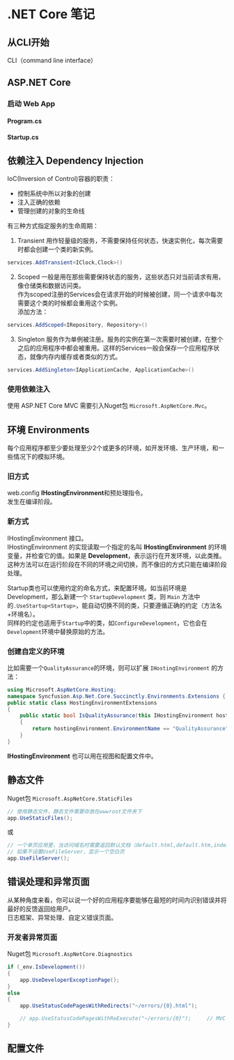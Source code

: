 # .NET Core 笔记

## 从CLI开始
CLI（command line interface）

## ASP.NET Core
### 启动 Web App
#### Program.cs
#### Startup.cs

## 依赖注入 Dependency Injection 
IoC(Inversion of Control)容器的职责：  
- 控制系统中所以对象的创建
- 注入正确的依赖
- 管理创建的对象的生命线

有三种方式指定服务的生命周期：  
1. Transient
用作轻量级的服务，不需要保持任何状态，快速实例化，每次需要时都会创建一个类的新实例。  
``` c#
services.AddTransient<IClock,Clock>()
```
2. Scoped
一般是用在那些需要保持状态的服务，这些状态只对当前请求有用，像仓储类和数据访问类。  
作为scoped注册的Services会在请求开始的时候被创建，同一个请求中每次需要这个类的时候都会重用这个实例。  
添加方法：
``` c#
services.AddScoped<IRepository, Repository>()
```
3. Singleton
服务作为单例被注册。服务的实例在第一次需要时被创建，在整个之后的应用程序中都会被重用。这样的Services一般会保存一个应用程序状态，就像内存内缓存或者类似的方式。
``` c#
services.AddSingleton<IApplicationCache, ApplicationCache>()
```
### 使用依赖注入
使用 ASP.NET Core MVC 需要引入Nuget包 `Microsoft.AspNetCore.Mvc`。

## 环境 Environments
每个应用程序都至少要处理至少2个或更多的环境，如开发环境、生产环境，和一些情况下的模拟环境。  

### 旧方式
web.config **IHostingEnvironment**和预处理指令。   
发生在编译阶段。

### 新方式
IHostingEnvironment 接口。  
IHostingEnvironment 的实现读取一个指定的名叫 **IHostingEnvironment** 的环境变量，并检查它的值。如果是 **Development**，表示运行在开发环境，以此类推。  
这种方法可以在运行阶段在不同的环境之间切换，而不像旧的方式只能在编译阶段处理。

Startup类也可以使用约定的命名方式，来配置环境。如当前环境是Development，那么新建一个 `StartupDevelopment` 类，则 `Main` 方法中的`.UseStartup<Startup>`，能自动切换不同的类，只要遵循正确的约定（方法名+环境名）。  
同样的约定也适用于`Startup`中的类，如`ConfigureDevelopment`，它也会在`Development`环境中替换原始的方法。  

### 创建自定义的环境
比如需要一个`QualityAssurance`的环境，则可以扩展 `IHostingEnvironment` 的方法： 
``` c#
using Microsoft.AspNetCore.Hosting;
namespace Syncfusion.Asp.Net.Core.Succinctly.Environments.Extensions {
public static class HostingEnvironmentExtensions 
{
    public static bool IsQualityAssurance(this IHostingEnvironment hostingEnvironment)
    {
        return hostingEnvironment.EnvironmentName == "QualityAssurance";
    } 
}
```
**IHostingEnvironment** 也可以用在视图和配置文件中。  

## 静态文件
Nuget包 `Microsoft.AspNetCore.StaticFiles`
``` c#
// 使用静态文件，静态文件需要存放在wwwroot文件夹下
app.UseStaticFiles();
```
或
``` c#
// 一个单页应用里，当访问域名时需要返回默认文档（default.html,default.htm,index.html,index.htm)
// 如果不设置UseFileServer，显示一个空白页
app.UseFileServer();    
```

## 错误处理和异常页面
从某种角度来看，你可以说一个好的应用程序要能够在最短的时间内识别错误并将最好的反馈返回给用户。  
日志框架、异常处理、自定义错误页面。  

### 开发者异常页面
Nuget包 `Microsoft.AspNetCore.Diagnostics`  
``` c#
if (_env.IsDevelopment())
{
    app.UseDeveloperExceptionPage(); 
} 
else 
{
    app.UseStatusCodePagesWithRedirects("~/errors/{0}.html"); 

    // app.UseStatusCodePagesWithReExecute("~/errors/{0}");     // MVC
}
```

## 配置文件
